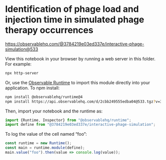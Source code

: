# Identification of phage load and injection time in simulated phage therapy occurrences

https://observablehq.com/@3784219e03ed337e/interactive-phage-simulation@533

View this notebook in your browser by running a web server in this folder. For
example:

~~~sh
npx http-server
~~~

Or, use the [Observable Runtime](https://github.com/observablehq/runtime) to
import this module directly into your application. To npm install:

~~~sh
npm install @observablehq/runtime@4
npm install https://api.observablehq.com/d/2cbb249555edba04@533.tgz?v=3
~~~

Then, import your notebook and the runtime as:

~~~js
import {Runtime, Inspector} from "@observablehq/runtime";
import define from "@3784219e03ed337e/interactive-phage-simulation";
~~~

To log the value of the cell named “foo”:

~~~js
const runtime = new Runtime();
const main = runtime.module(define);
main.value("foo").then(value => console.log(value));
~~~
